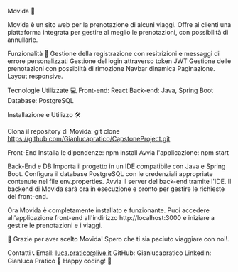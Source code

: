 Movida 🏨



Movida è un sito web  per la prenotazione di alcuni viaggi. Offre ai clienti una piattaforma integrata per gestire al meglio le prenotazioni, con possibilità di annullarle.

Funzionalità 🚀
Gestione della registrazione con resitrizioni e messaggi di errore personalizzati
Gestione del login attraverso token JWT 
Gestione delle prenotazioni con possibiltà di rimozione
Navbar dinamica
Paginazione.
Layout responsive.

Tecnologie Utilizzate 💻
Front-end: React
Back-end: Java, Spring Boot
Database: PostgreSQL

Installazione e Utilizzo 🛠️

Clona il repository di Movida: git clone https://github.com/Gianlucapratico/CapstoneProject.git

Front-End
Installa le dipendenze: npm install
Avvia l'applicazione: npm start


Back-End e DB
Importa il progetto in un IDE compatibile con Java e Spring Boot.
Configura il database PostgreSQL con le credenziali appropriate contenute nel file env.properties.
Avvia il server del back-end tramite l'IDE.
Il backend di Movida sarà ora in esecuzione e pronto per gestire le richieste del front-end.

Ora Movida è completamente installato e funzionante. Puoi accedere all'applicazione front-end all'indirizzo http://localhost:3000 e iniziare a gestire le prenotazioni e i viaggi.

🚀 Grazie per aver scelto Movida! Spero che ti sia paciuto viaggiare con noi!.

Contatti 📞
Email: luca.pratico@live.it
GitHub: Gianlucapratico
LinkedIn: Gianluca Praticò
🏨 Happy coding! 🚀
